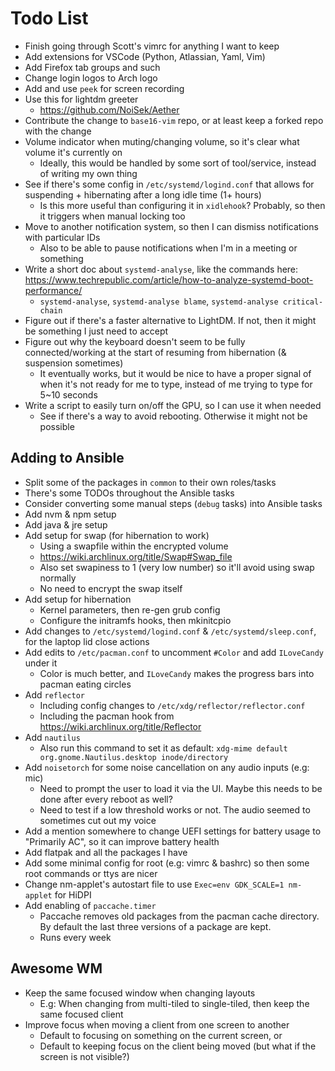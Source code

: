 # Todo List

* Finish going through Scott's vimrc for anything I want to keep
* Add extensions for VSCode (Python, Atlassian, Yaml, Vim)
* Add Firefox tab groups and such
* Change login logos to Arch logo
* Add and use `peek` for screen recording
* Use this for lightdm greeter
  * https://github.com/NoiSek/Aether
* Contribute the change to `base16-vim` repo, or at least keep a forked repo with the change
* Volume indicator when muting/changing volume, so it's clear what volume it's currently on
  * Ideally, this would be handled by some sort of tool/service, instead of writing my own thing
* See if there's some config in `/etc/systemd/logind.conf` that allows for suspending + hibernating after a long idle time (1+ hours)
  * Is this more useful than configuring it in `xidlehook`? Probably, so then it triggers when manual locking too
* Move to another notification system, so then I can dismiss notifications with particular IDs
  * Also to be able to pause notifications when I'm in a meeting or something
* Write a short doc about `systemd-analyse`, like the commands here: https://www.techrepublic.com/article/how-to-analyze-systemd-boot-performance/
  * `systemd-analyse`, `systemd-analyse blame`, `systemd-analyse critical-chain`
* Figure out if there's a faster alternative to LightDM. If not, then it might be something I just need to accept
* Figure out why the keyboard doesn't seem to be fully connected/working at the start of resuming from hibernation (& suspension sometimes)
  * It eventually works, but it would be nice to have a proper signal of when it's not ready for me to type, instead of me trying to type for 5~10 seconds
* Write a script to easily turn on/off the GPU, so I can use it when needed
  * See if there's a way to avoid rebooting. Otherwise it might not be possible

## Adding to Ansible

* Split some of the packages in `common` to their own roles/tasks
* There's some TODOs throughout the Ansible tasks
* Consider converting some manual steps (`debug` tasks) into Ansible tasks
* Add nvm & npm setup
* Add java & jre setup
* Add setup for swap (for hibernation to work)
  * Using a swapfile within the encrypted volume
  * https://wiki.archlinux.org/title/Swap#Swap_file
  * Also set swapiness to 1 (very low number) so it'll avoid using swap normally
  * No need to encrypt the swap itself
* Add setup for hibernation
  * Kernel parameters, then re-gen grub config
  * Configure the initramfs hooks, then mkinitcpio
* Add changes to `/etc/systemd/logind.conf` & `/etc/systemd/sleep.conf`, for the laptop lid close actions
* Add edits to `/etc/pacman.conf` to uncomment `#Color` and add `ILoveCandy` under it
  * Color is much better, and `ILoveCandy` makes the progress bars into pacman eating circles
* Add `reflector`
  * Including config changes to `/etc/xdg/reflector/reflector.conf`
  * Including the pacman hook from https://wiki.archlinux.org/title/Reflector
* Add `nautilus`
  * Also run this command to set it as default: `xdg-mime default org.gnome.Nautilus.desktop inode/directory`
* Add `noisetorch` for some noise cancellation on any audio inputs (e.g: mic)
  * Need to prompt the user to load it via the UI. Maybe this needs to be done after every reboot as well?
  * Need to test if a low threshold works or not. The audio seemed to sometimes cut out my voice
* Add a mention somewhere to change UEFI settings for battery usage to "Primarily AC", so it can improve battery health
* Add flatpak and all the packages I have
* Add some minimal config for root (e.g: vimrc & bashrc) so then some root commands or ttys are nicer
* Change nm-applet's autostart file to use `Exec=env GDK_SCALE=1 nm-applet` for HiDPI
* Add enabling of `paccache.timer`
  * Paccache removes old packages from the pacman cache directory. By default the last three versions of a package are kept.
  * Runs every week

## Awesome WM

* Keep the same focused window when changing layouts
  * E.g: When changing from multi-tiled to single-tiled, then keep the same focused client
* Improve focus when moving a client from one screen to another
  * Default to focusing on something on the current screen, or
  * Default to keeping focus on the client being moved (but what if the screen is not visible?)
